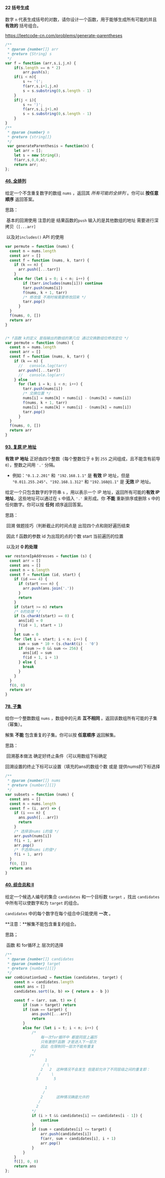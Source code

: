 #### 22 括号生成

数字 `n` 代表生成括号的对数，请你设计一个函数，用于能够生成所有可能的并且 **有效的** 括号组合。

https://leetcode-cn.com/problems/generate-parentheses

```javascript
/**
 * @param {number[]} arr
 * @return {String} s
 */
var f = function (arr,s,i,j,n) {
    if(s.length == n * 2)
        arr.push(s);
    if(i < n){
        s += '(';
        f(arr,s,i+1,j,n)
        s = s.substring(0,s.length - 1)
    }
    if(j < i){
        s += ')';
        f(arr,s,i,j+1,n)
        s = s.substring(0,s.length - 1)
    }
}
/**
 * @param {number} n
 * @return {string[]}
 */
 var generateParenthesis = function(n) {
    let arr = [];
    let s = new String();
    f(arr,s,0,0,n);
    return arr;
};
```

#### [46. 全排列](https://leetcode-cn.com/problems/permutations/)

给定一个不含重复数字的数组 `nums` ，返回其 *所有可能的全排列* 。你可以 **按任意顺序** 返回答案。

 思路：

​	基本的回溯使用 注意的是 结果函数的`push` 输入的是其他数组的地址 需要进行深拷贝（`[...arr]`

​	以及对`includes()` API 的使用

```javascript
var permute = function (nums) {
  const n = nums.length
  const arr = []
  const f = function (nums, k, tarr) {
    if (k == n) {
      arr.push([...tarr])
    } 
    else for (let i = 0; i < n; i++) {
        if (tarr.includes(nums[i])) continue
        tarr.push(nums[i])
        f(nums, k + 1, tarr)
        /* 修改值 不用时候需要修改回来 */
        tarr.pop()
      }
  }
  f(nums, 0, [])
  return arr
}


/* f函数 k的定义 是指输出的数组的第几位 通过交换数组位修改定位 */
var permute = function (nums) {
  const n = nums.length
  const arr = []
  const f = function (nums, k, tarr) {
    if (k == n) {
      //   console.log(tarr)
      arr.push([...tarr])
      //   console.log(arr)
    } else
      for (let i = k; i < n; i++) {
        tarr.push(nums[i])
        /* 交换位置 */
        nums[i] = nums[k] + nums[i] - (nums[k] = nums[i])
        f(nums, k + 1, tarr)
        nums[i] = nums[k] + nums[i] - (nums[k] = nums[i])
        tarr.pop()
      }
  }
  f(nums, 0, [])
  return arr
}
```

#### [93. 复原 IP 地址](https://leetcode-cn.com/problems/restore-ip-addresses/)

**有效 IP 地址** 正好由四个整数（每个整数位于 `0` 到 `255` 之间组成，且不能含有前导 `0`），整数之间用 `'.'` 分隔。

- 例如：`"0.1.2.201"` 和` "192.168.1.1"` 是 **有效** IP 地址，但是 `"0.011.255.245"`、`"192.168.1.312"` 和 `"192.168@1.1"` 是 **无效** IP 地址。

给定一个只包含数字的字符串 `s` ，用以表示一个 IP 地址，返回所有可能的**有效 IP 地址**，这些地址可以通过在 `s` 中插入 `'.'` 来形成。你 **不能** 重新排序或删除 `s` 中的任何数字。你可以按 **任何** 顺序返回答案。

思路：

​	回溯 做题技巧（判断截止的时间点是 出现四个点和刚好遍历结束

​	因此 f 函数的参数 id 为出现的点的个数 start 当前遍历的位置

​	以及对 **0 的处理**

```javascript
var restoreIpAddresses = function (s) {
  const arr = []
  const ans = []
  const n = s.length
  const f = function (id, start) {
    if (id === 4) {
      if (start === n) {
        arr.push(ans.join('.'))
      }
      return
    }
    if (start >= n) return
    /* 0的处理 */
    if (s.charAt(start) == 0) {
      ans[id] = 0
      f(id + 1, start + 1)
    }
    let sum = 0
    for (let i = start; i < n; i++) {
      sum = sum * 10 + (s.charAt(i) - '0')
      if (sum >= 0 && sum <= 256) {
        ans[id] = sum
        f(id + 1, i + 1)
      } else {
        break
      }
    }
  }
  f(0, 0)
  return arr
}
```

#### [78. 子集](https://leetcode-cn.com/problems/subsets/)

给你一个整数数组 `nums` ，数组中的元素 **互不相同** 。返回该数组所有可能的子集（幂集）。

解集 **不能** 包含重复的子集。你可以按 **任意顺序** 返回解集。

 思路：

​	回溯基本做法 确定好终止条件（可以用数组下标确定

回溯设置的终止下标可以设置（填充的ans的数组个数 或是 提供nums的下标选择

```javascript
/**
 * @param {number[]} nums
 * @return {number[][]}
 */
var subsets = function (nums) {
  const ans = []
  const n = nums.length
  const f = (i, arr) => {
    if (i === n) {
      ans.push([...arr])
      return
    }
    /* 选择该nums i的值 */
    arr.push(nums[i])
    f(i + 1, arr)
    arr.pop()
    /* 不选择nums i的值*/
    f(i + 1, arr)
  }
  f(0, [])
  return ans
}
```

#### [40. 组合总和 II](https://leetcode-cn.com/problems/combination-sum-ii/)

给定一个候选人编号的集合 `candidates` 和一个目标数 `target` ，找出 `candidates` 中所有可以使数字和为 `target` 的组合。

`candidates` 中的每个数字在每个组合中只能使用 **一次** 。

**注意：**解集不能包含重复的组合。 

思路；

​	函数 和 for循环上 层次的选择

```js
/**
 * @param {number[]} candidates
 * @param {number} target
 * @return {number[][]}
 */
var combinationSum2 = function (candidates, target) {
    const n = candidates.length
    const ans = []
    candidates.sort((a, b) => { return a - b })

    const f = (arr, sum, t) => {
        if (sum > target) return
        if (sum == target) {
            ans.push([...arr])
            return
        }
        else for (let i = t; i < n; i++) {
            /* 
                每一次for循环中 都是同层上遍历
                只有激怒f函数 才是进入下一层次
                因此 在限制同一层次不能有重复 
            */
           /*
                  1
                 / \
                2   2  这种情况不会发生 但是却允许了不同层级之间的重复即：
               /     \
              5       5
                
                  1
                 /
                2      这种情况确是允许的
               /
              2  
            */
            if (i > t && candidates[i] == candidates[i - 1]) {
                continue
            }
            if (sum + candidates[i] <= target) {
                arr.push(candidates[i])
                f(arr, sum + candidates[i], i + 1)
                arr.pop()
            }
        }
    }
    f([], 0, 0)
    return ans
};
```

